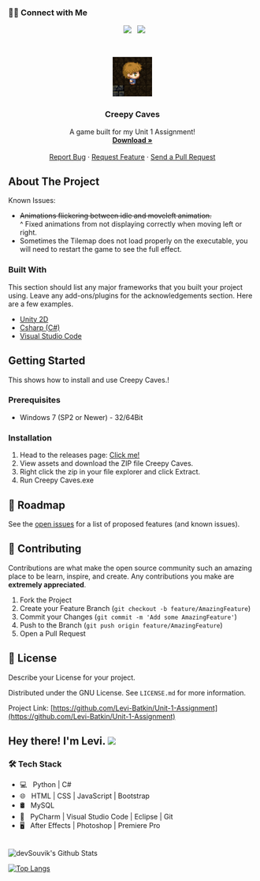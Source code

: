 
<h3> 🤝🏻 Connect with Me </h3>

<p align="center">
&nbsp; <a href="https://instagram.com/levibatkin1" target="_blank" rel="noopener noreferrer"><img src="https://img.icons8.com/plasticine/100/000000/instagram-new.png" width="50" /></a>  
&nbsp; <a href="mailto:520890@chrome.escg.ac.uk" target="_blank" rel="noopener noreferrer"><img src="https://img.icons8.com/plasticine/100/000000/gmail.png"  width="50" /></a>
</p>

<!-- PROJECT LOGO -->
<br />
<p align="center">
  <a href="https://github.com/Levi-Batkin/Unit-1-Assignment">
    <img src="./logo.png" alt="Logo" width="80" height="80">
  </a>

  <h3 align="center">Creepy Caves</h3>

  <p align="center">
    A game built for my Unit 1 Assignment!
    <br />
    <a href="https://github.com/Levi-Batkin/Unit-1-Assignment/releases"><strong>Download »</strong></a>
    <br />
    <br />
    <a href="https://github.com/Levi-Batkin/Unit-1-Assignment/issues">Report Bug</a>
    ·
    <a href="https://github.com/Levi-Batkin/Unit-1-Assignment/issues">Request Feature</a>
    ·
    <a href="https://github.com/Levi-Batkin/Unit-1-Assignment/pulls">Send a Pull Request</a>
  </p>
</p>

<!-- ABOUT THE PROJECT -->
## About The Project

Known Issues:
* ~~Animations flickering between idle and moveleft animation.~~
</br>   ^ Fixed animations from not displaying correctly when moving left or right.
* Sometimes the Tilemap does not load properly on the executable, you will need to restart the game to see the full effect.
### Built With
This section should list any major frameworks that you built your project using. Leave any add-ons/plugins for the acknowledgements section. Here are a few examples.
* [Unity 2D](https://unity.com/)
* [Csharp (C#)](https://docs.microsoft.com/en-us/dotnet/csharp/)
* [Visual Studio Code](https://code.visualstudio.com/)

<!-- GETTING STARTED -->
## Getting Started

This shows how to install and use Creepy Caves.!

### Prerequisites

* Windows 7 (SP2 or Newer) - 32/64Bit

### Installation

1. Head to the releases page: [Click me!](https://github.com/Levi-Batkin/Unit-1-Assignment/releases)
2. View assets and download the ZIP file Creepy Caves.
3. Right click the zip in your file explorer and click Extract.
4. Run Creepy Caves.exe

<!-- ROADMAP -->
## 🚧 Roadmap

See the [open issues](https://github.com/Levi-Batkin/Unit-1-Assignment/issues) for a list of proposed features (and known issues).



<!-- CONTRIBUTING -->
## 🤝 Contributing

Contributions are what make the open source community such an amazing place to be learn, inspire, and create. Any contributions you make are **extremely appreciated**.

1. Fork the Project
2. Create your Feature Branch (`git checkout -b feature/AmazingFeature`)
3. Commit your Changes (`git commit -m 'Add some AmazingFeature'`)
4. Push to the Branch (`git push origin feature/AmazingFeature`)
5. Open a Pull Request



<!-- LICENSE -->
## 📝 License
Describe your License for your project. 

Distributed under the GNU License. See `LICENSE.md` for more information.

Project Link: [https://github.com/Levi-Batkin/Unit-1-Assignment](https://github.com/Levi-Batkin/Unit-1-Assignment)

<h2> Hey there! I'm Levi. <img src="https://github.com/souvikguria98/souvikguria98/blob/master/Hi.gif" width="25"></h2>

<h3>🛠 Tech Stack</h3>

- 💻 &nbsp; Python | C#
- 🌐 &nbsp; HTML | CSS | JavaScript | Bootstrap 
- 🛢 &nbsp; MySQL
- 🔧 &nbsp; PyCharm | Visual Studio Code | Eclipse | Git
- 🖥 &nbsp; After Effects | Photoshop | Premiere Pro

<br>

<img align="center" src="https://github-readme-stats.vercel.app/api?username=Levi-Batkin&include_all_commits=true&count_private=true&show_icons=true&line_height=20&title_color=7A7ADB&icon_color=2234AE&text_color=D3D3D3&bg_color=0,000000,130F40" alt="devSouvik's Github Stats">

</br>

[![Top Langs](https://github-readme-stats.vercel.app/api/top-langs/?username=Levi-Batkin&layout=compact&text_color=daf7dc&bg_color=151515)](https://github.com/devSouvik/github-readme-stats)


